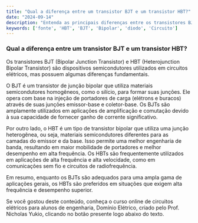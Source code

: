 ```yaml
---
title: "Qual a diferença entre um transistor BJT e um transistor HBT?"
date: "2024-09-14"
description: "Entenda as principais diferenças entre os transistores BJT e HBT no contexto de circuitos elétricos."
keywords: ['fonte', 'HBT', 'BJT', 'Bipolar', 'diodo', 'Circuito']
---
```


### Qual a diferença entre um transistor BJT e um transistor HBT?

Os transistores BJT (Bipolar Junction Transistor) e HBT (Heterojunction Bipolar Transistor) são dispositivos semicondutores utilizados em circuitos elétricos, mas possuem algumas diferenças fundamentais.

O BJT é um transistor de junção bipolar que utiliza materiais semicondutores homogêneos, como o silício, para formar suas junções. Ele opera com base na injeção de portadores de carga (elétrons e buracos) através de suas junções emissor-base e coletor-base. Os BJTs são amplamente utilizados em aplicações de amplificação e comutação devido à sua capacidade de fornecer ganho de corrente significativo.

Por outro lado, o HBT é um tipo de transistor bipolar que utiliza uma junção heterogênea, ou seja, materiais semicondutores diferentes para as camadas do emissor e da base. Isso permite uma melhor engenharia de banda, resultando em maior mobilidade de portadores e melhor desempenho em alta frequência. Os HBTs são frequentemente utilizados em aplicações de alta frequência e alta velocidade, como em comunicações sem fio e circuitos de radiofrequência.

Em resumo, enquanto os BJTs são adequados para uma ampla gama de aplicações gerais, os HBTs são preferidos em situações que exigem alta frequência e desempenho superior.

Se você gostou deste conteúdo, conheça o curso online de circuitos elétricos para alunos de engenharia, Domínio Elétrico, criado pelo Prof. Nicholas Yukio, clicando no botão presente logo abaixo do texto.